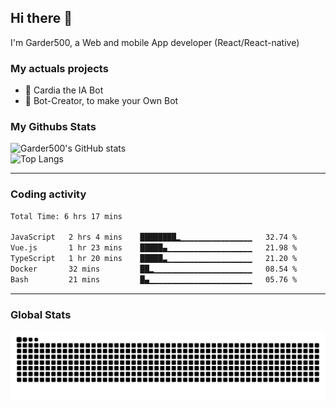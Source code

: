 ## Hi there 👋

I'm Garder500, a Web and mobile App developer (React/React-native)


### My actuals projects 
- 🔭 Cardia the IA Bot
- 🌱 Bot-Creator, to make your Own Bot

### My Githubs Stats

<!--- ![Garder 500 stats](https://github-readme-stats.vercel.app/api?username=garder500&show_icons=true&theme=Gradient) -->
![Garder500's GitHub stats](https://github-readme-stats.vercel.app/api?username=garder500&show_icons=true&theme=material-palenight&include_all_commits=true&custom_title=My%20Github%20Stats)
<br/>
![Top Langs](https://github-readme-stats.vercel.app/api/top-langs/?username=garder500&theme=material-palenight&layout=compact)

---
### Coding activity

<!--START_SECTION:waka-->

```txt
Total Time: 6 hrs 17 mins

JavaScript   2 hrs 4 mins    ████████▂▁▁▁▁▁▁▁▁▁▁▁▁▁▁▁▁   32.74 %
Vue.js       1 hr 23 mins    █████▄▁▁▁▁▁▁▁▁▁▁▁▁▁▁▁▁▁▁▁   21.98 %
TypeScript   1 hr 20 mins    █████▃▁▁▁▁▁▁▁▁▁▁▁▁▁▁▁▁▁▁▁   21.20 %
Docker       32 mins         ██▂▁▁▁▁▁▁▁▁▁▁▁▁▁▁▁▁▁▁▁▁▁▁   08.54 %
Bash         21 mins         █▄▁▁▁▁▁▁▁▁▁▁▁▁▁▁▁▁▁▁▁▁▁▁▁   05.76 %
```

<!--END_SECTION:waka-->

---

### Global Stats 

![Snake.svg](https://github.com/garder500/garder500/blob/output/github-contribution-grid-snake.svg)
